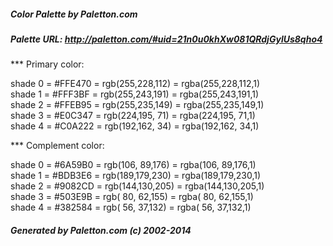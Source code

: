 #####  Color Palette by Paletton.com
#####  Palette URL: http://paletton.com/#uid=21n0u0khXw081QRdjGylUs8qho4


*** Primary color: <br />

   shade 0 = #FFE470 = rgb(255,228,112) = rgba(255,228,112,1) <br />
   shade 1 = #FFF3BF = rgb(255,243,191) = rgba(255,243,191,1) <br />
   shade 2 = #FFEB95 = rgb(255,235,149) = rgba(255,235,149,1) <br />
   shade 3 = #E0C347 = rgb(224,195, 71) = rgba(224,195, 71,1) <br />
   shade 4 = #C0A222 = rgb(192,162, 34) = rgba(192,162, 34,1) <br />

*** Complement color: <br />

   shade 0 = #6A59B0 = rgb(106, 89,176) = rgba(106, 89,176,1) <br />
   shade 1 = #BDB3E6 = rgb(189,179,230) = rgba(189,179,230,1) <br />
   shade 2 = #9082CD = rgb(144,130,205) = rgba(144,130,205,1) <br />
   shade 3 = #503E9B = rgb( 80, 62,155) = rgba( 80, 62,155,1) <br />
   shade 4 = #382584 = rgb( 56, 37,132) = rgba( 56, 37,132,1) <br />


#####  Generated by Paletton.com (c) 2002-2014